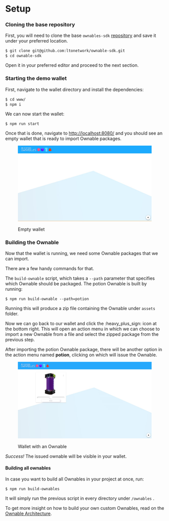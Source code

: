 # Setup

### Cloning the base repository

First, you will need to clone the base `ownables-sdk` [repository](https://github.com/ltonetwork/ownable-demo) and save it under your preferred location.

```shell-session
$ git clone git@github.com:ltonetwork/ownable-sdk.git
$ cd ownable-sdk
```

Open it in your preferred editor and proceed to the next section.

### Starting the demo wallet

First, navigate to the wallet directory and install the dependencies:

```shell-session
$ cd www/
$ npm i
```

We can now start the wallet:

```shell-session
$ npm run start
```

Once that is done, navigate to [http://localhost:8080/](http://localhost:8080/) and you should see an empty wallet that is ready to import Ownable packages.

<figure><img src="../../.gitbook/assets/ownables_wallet_empty.jpg" alt=""><figcaption><p>Empty wallet</p></figcaption></figure>



### Building the Ownable

Now that the wallet is running, we need some Ownable packages that we can import.

There are a few handy commands for that.

The `build-ownable` script, which takes a `--path` parameter that specifies which Ownable should be packaged. The potion Ownable is built by running:

```shell-session
$ npm run build-ownable --path=potion
```

Running this will produce a zip file containing the Ownable under `assets` folder.

Now we can go back to our wallet and click the :heavy\_plus\_sign: icon at the bottom right. This will open an action menu in which we can choose to import a new Ownable from a file and select the zipped package from the previous step.

After importing the potion Ownable package, there will be another option in the action menu named **potion**, clicking on which will issue the Ownable.

<figure><img src="../../.gitbook/assets/ownables_wallet_initialized.png" alt=""><figcaption><p>Wallet with an Ownable</p></figcaption></figure>

_Success!_ The issued ownable will be visible in your wallet.

#### Building all ownables

In case you want to build all Ownables in your project at once, run:

```shell-session
$ npm run build-ownables
```

It will simply run the previous script in every directory under `/ownables` .

To get more insight on how to build your own custom Ownables, read on the [Ownable Architecture](ownable-architecture.md).
